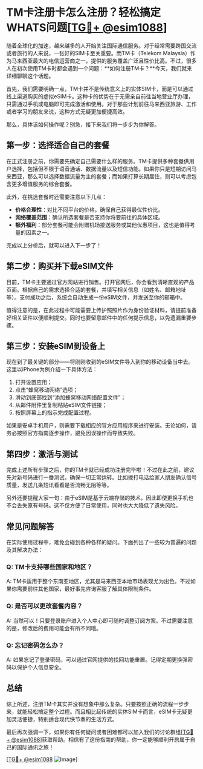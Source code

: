 # TM卡注册卡怎么注册？轻松搞定WHATS问题[[TG💪+ @esim1088](https://t.me/s/esim1088)]

随着全球化的加速，越来越多的人开始关注国际通信服务。对于经常需要跨国交流或者旅行的人来说，一张好的SIM卡至关重要。而TM卡（Telekom Malaysia）作为马来西亚最大的电信运营商之一，提供的服务覆盖广泛且性价比高。不过，很多人在初次使用TM卡时都会遇到一个问题：**如何注册TM卡？**今天，我们就来详细聊聊这个话题。

首先，我们需要明确一点，TM卡并不是传统意义上的实体SIM卡，而是可以通过线上渠道购买的虚拟eSIM卡。这种卡的优势在于无需亲自前往当地营业厅办理，只需通过手机或电脑即可完成激活和使用。对于那些计划前往马来西亚旅游、工作或者学习的朋友来说，这种方式无疑更加便捷高效。

那么，具体该如何操作呢？别急，接下来我们将一步步为你解答。

## **第一步：选择适合自己的套餐**

在正式注册之前，你需要先确定自己需要什么样的服务。TM卡提供多种套餐供用户选择，包括但不限于语音通话、数据流量以及短信功能。如果你只是短期访问马来西亚，那么可以选择数据流量为主的套餐；而如果打算长期居住，则可以考虑包含更多增值服务的综合套餐。

此外，在挑选套餐时还需要注意以下几点：

- **价格合理性**：对比不同平台的价格，确保自己获得最优性价比。
- **网络覆盖范围**：确认所选套餐是否支持你将要前往的具体区域。
- **额外福利**：部分套餐可能会附赠机场接送服务或其他优惠项目，这也是值得考量的因素之一。

完成以上分析后，就可以进入下一步了！

## **第二步：购买并下载eSIM文件**

目前，TM卡主要通过官方网站进行销售。打开官网后，你会看到清晰直观的产品页面。根据自己的需求选择合适的套餐，并填写相关信息（如姓名、邮箱地址等）。支付成功之后，系统会自动生成一份eSIM文件，并发送至你的邮箱中。

值得注意的是，在此过程中可能需要上传护照照片作为身份验证材料，请提前准备好相关证件以便顺利提交。同时也要留意邮件中的任何提示信息，以免遗漏重要步骤。

## **第三步：安装eSIM到设备上**

现在到了最关键的部分——将刚刚收到的eSIM文件导入到你的移动设备当中去。这里以iPhone为例介绍一下具体方法：

1. 打开设置应用；
2. 点击“蜂窝移动网络”选项；
3. 滑动到底部找到“添加蜂窝移动网络配置文件”；
4. 从邮件附件里复制粘贴eSIM文件链接；
5. 按照屏幕上的指示完成配置过程。

如果是安卓手机用户，则需要下载相应的官方应用程序来进行安装。无论如何，请务必按照官方指南逐步操作，避免因误操作而导致失败。

## **第四步：激活与测试**

完成上述所有步骤之后，你的TM卡就已经成功注册完毕啦！不过在此之前，建议先对新号码进行一番测试，确保一切正常运转。比如拨打电话给家人朋友确认信号质量，发送几条短讯看看是否流畅无阻等等。

另外还要提醒大家一句：由于eSIM是基于云端存储的技术，因此即使更换手机也不会丢失原有号码。这不仅方便了日常使用，同时也大大降低了遗失风险。

## **常见问题解答**

在实际使用过程中，难免会碰到各种各样的疑问。下面列出了一些较为普遍的问题及其解决办法：

### Q: TM卡支持哪些国家和地区？
A: TM卡适用于整个东南亚地区，尤其是马来西亚本地市场表现尤为出色。不过如果你需要前往其他国家，最好事先咨询客服了解具体限制条件。

### Q: 是否可以更改套餐内容？
A: 当然可以！只要登录账户进入个人中心即可随时调整订阅方案。不过需要注意的是，修改后的费用可能会有所不同哦。

### Q: 忘记密码怎么办？
A: 如果忘记了登录密码，可以通过官网提供的找回功能重置。记得定期更换强密码以保护个人信息安全。

## **总结**

综上所述，注册TM卡其实并没有想象中那么复杂。只要按照正确的流程一步步来，就能轻松搞定整个过程。而且相比起传统的实体SIM卡而言，eSIM卡无疑更加灵活便捷，特别适合现代快节奏的生活方式。

最后再次强调一下，如果你有任何疑问或者困难都可以加入我们的讨论群组[[TG💪+ @esim1088](https://t.me/s/esim1088)]获取帮助。相信有了这份指南的帮助，你一定能够顺利开启属于自己的国际通讯之旅！

[[TG💪+ @esim1088](https://t.me/s/esim1088) ![Image](https://i.postimg.cc/4NQfJmqS/Snipaste-2025-05-13-00-14-12.png)]